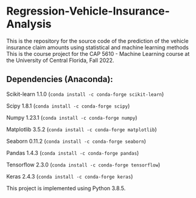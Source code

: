 # Regression-Vehicle-Insurance-Analysis  
This is the repository for the source code of the prediction of the vehicle insurance claim amounts using statistical and machine learning methods  
This is the course project for the CAP 5610 - Machine Learning course at the University of Central Florida, Fall 2022.  
## Dependencies (Anaconda):  

Scikit-learn 1.1.0 (`conda install -c conda-forge scikit-learn`)  

Scipy 1.8.1 (`conda install -c conda-forge scipy`)  

Numpy 1.23.1 (`conda install -c conda-forge numpy`)  

Matplotlib 3.5.2 (`conda install -c conda-forge matplotlib`)  

Seaborn 0.11.2 (`conda install -c conda-forge seaborn`)  

Pandas 1.4.3 (`conda install -c conda-forge pandas`)   

Tensorflow 2.3.0 (`conda install -c conda-forge tensorflow`)  

Keras 2.4.3 (`conda install -c conda-forge keras`)   

This project is implemented using Python 3.8.5.
